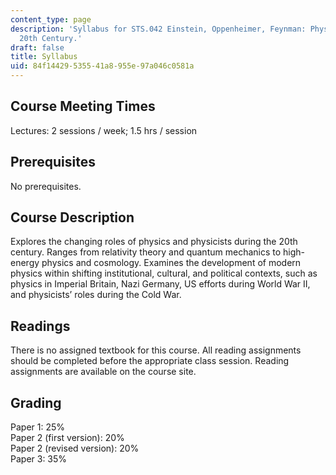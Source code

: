 ```yaml
---
content_type: page
description: 'Syllabus for STS.042 Einstein, Oppenheimer, Feynman: Physics in the
  20th Century.'
draft: false
title: Syllabus
uid: 84f14429-5355-41a8-955e-97a046c0581a
---
```

## Course Meeting Times

Lectures: 2 sessions / week; 1.5 hrs / session

## Prerequisites

No prerequisites.

## Course Description

Explores the changing roles of physics and physicists during the 20th century. Ranges from relativity theory and quantum mechanics to high-energy physics and cosmology. Examines the development of modern physics within shifting institutional, cultural, and political contexts, such as physics in Imperial Britain, Nazi Germany, US efforts during World War II, and physicists’ roles during the Cold War.

## Readings

There is no assigned textbook for this course. All reading assignments should be completed before the appropriate class session. Reading assignments are available on the course site.

## Grading

Paper 1: 25%  
Paper 2 (first version): 20%  
Paper 2 (revised version): 20%  
Paper 3: 35%
